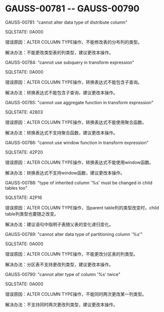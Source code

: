 # GAUSS-00781 -- GAUSS-00790

GAUSS-00781: "cannot alter data type of distribute column"

SQLSTATE: 0A000

错误原因：ALTER COLUMN TYPE操作，不能修改表的分布列的类型。

解决办法：不能更改类型表的列类型，建议更改本操作。

GAUSS-00784: "cannot use subquery in transform expression"

SQLSTATE: 0A000

错误原因：ALTER COLUMN TYPE操作，转换表达式不能包含子查询。

解决办法：转换表达式不能包含子查询，建议更改本操作。

GAUSS-00785: "cannot use aggregate function in transform expression"

SQLSTATE: 42803

错误原因：ALTER COLUMN TYPE操作，转换表达式不能使用聚合函数。

解决办法：转换表达式不支持聚合函数，建议更改本操作。

GAUSS-00786: "cannot use window function in transform expression"

SQLSTATE: 42P20

错误原因：ALTER COLUMN TYPE操作，转换表达式不能使用window函数。

解决办法：转换表达式不支持window函数，建议更改本操作。

GAUSS-00788: "type of inherited column '%s' must be changed in child tables too"

SQLSTATE: 42P16

错误原因：ALTER COLUMN TYPE操作，当parent table列的类型改变时，child table列类型也要随之改变。

解决办法：建议语句中指明子表随父表的变化递归变化。

GAUSS-00789: "cannot alter data type of partitioning column '%s'"

SQLSTATE: 0A000

错误原因：ALTER COLUMN TYPE操作，不能更改分区表的列类型。

解决办法：分区表不支持更改列类型，建议更改本操作。

GAUSS-00790: "cannot alter type of column '%s' twice"

SQLSTATE: 0A000

错误原因：ALTER COLUMN TYPE操作，不能同时两次更改某一列类型。

解决办法：不支持同时两次更改列类型，建议更改本操作。
